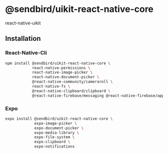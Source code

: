 # @sendbird/uikit-react-native-core

react-native-uikit

## Installation

### React-Native-Cli

```sh
npm install @sendbird/uikit-react-native-core \
            react-native-permissions \
            react-native-image-picker \
            react-native-document-picker \
            @react-native-community/cameraroll \
            react-native-fs \
            @react-native-clipboard/clipboard \
            @react-native-firebase/messaging @react-native-firebase/app
```

### Expo

```sh
expo install @sendbird/uikit-react-native-core \
             expo-image-picker \
             expo-document-picker \
             expo-media-library \
             expo-file-system \
             expo-clipboard \
             expo-notifications
```
